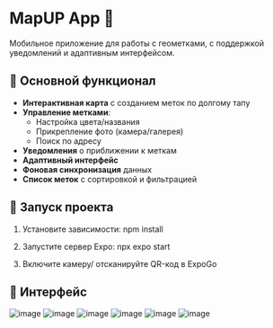 # MapUP App 📍

Мобильное приложение для работы с геометками, с поддержкой уведомлений и адаптивным интерфейсом.

## 🚀 Основной функционал
- **Интерактивная карта** с созданием меток по долгому тапу
- **Управление метками**:
  - Настройка цвета/названия
  - Прикрепление фото (камера/галерея)
  - Поиск по адресу
- **Уведомления** о приближении к меткам
- **Адаптивный интерфейс** 
- **Фоновая синхронизация** данных
- **Список меток** с сортировкой и фильтрацией

## 🚦 Запуск проекта

1. Установите зависимости:
npm install

2. Запустите сервер Expo:
npx expo start

3. Включите камеру/ отсканируйте QR-код в ExpoGo


## 🌟 Интерфейс

![image](https://github.com/user-attachments/assets/50d8bf62-1357-4139-84a9-1ae81f25ec73) 
![image](https://github.com/user-attachments/assets/8341b398-3e71-4bdb-afaf-88b33f1dfaa8)
![image](https://github.com/user-attachments/assets/f61f45e2-2a87-4d7e-9c71-653d9b6c1b40)
![image](https://github.com/user-attachments/assets/b0e97700-2152-4a01-81f7-a72aa0a2643b)
![image](https://github.com/user-attachments/assets/e6ad362b-a943-4181-83b4-bdf3aa85a9ac)
![image](https://github.com/user-attachments/assets/23feaf86-a3ec-4b9e-a844-52595fa15420)






